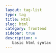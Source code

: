 ```yaml
---
layout: tag-list
type: tag
title: Html
slug: html
category: frontend
sidebar: true
description: >
   basic html syntax
---
```

